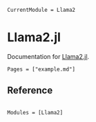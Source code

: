 ```@meta
CurrentModule = Llama2
```

# Llama2.jl

Documentation for [Llama2.jl](https://github.com/kleincode/Llama2.jl).

```@contents
Pages = ["example.md"]
```

## Reference
```@index
```

```@autodocs
Modules = [Llama2]
```
